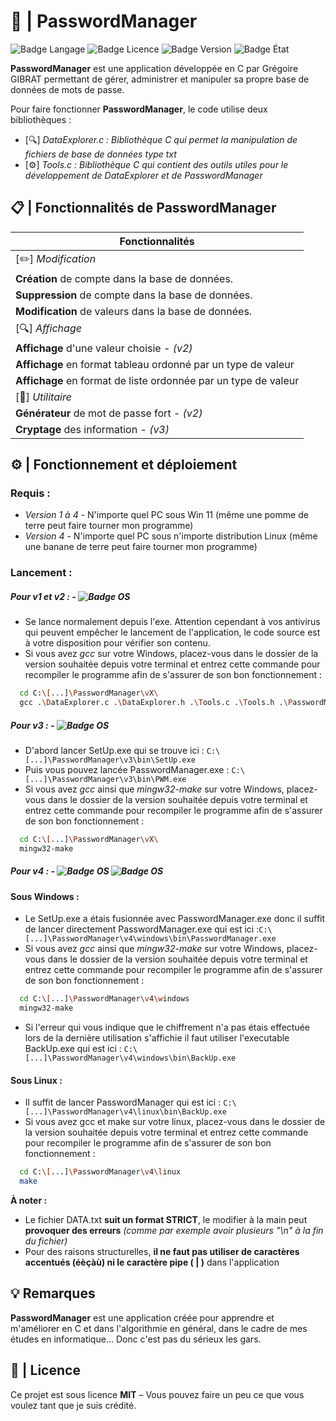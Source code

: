# 🔑 | PasswordManager
![Badge Langage](https://img.shields.io/badge/Langage%20:-C-blue?style=plastic)
![Badge Licence](https://img.shields.io/badge/Licence%20:-MIT-darkblue?style=plastic)
![Badge Version](https://img.shields.io/badge/Version%20:-v4-purple?style=plastic)
![Badge État](https://img.shields.io/badge/État%20%3A-En%20cours...-pink?style=plastic)

**PasswordManager** est une application développée en C par Grégoire GIBRAT permettant de gérer, administrer et manipuler sa propre base de données de mots de passe. 

Pour faire fonctionner **PasswordManager**, le code utilise deux bibliothèques :

- [🔍] *DataExplorer.c : Bibliothèque C qui permet la manipulation de fichiers de base de données type txt*
- [⚙️] *Tools.c : Bibliothèque C qui contient des outils utiles pour le développement de DataExplorer et de PasswordManager*

## 📋 | Fonctionnalités de PasswordManager

| **Fonctionnalités**                                            |
|----------------------------------------------------------------|
| [✏️]  *Modification*                                           |
| **Création** de compte dans la base de données.                |
| **Suppression** de compte dans la base de données.             |
| **Modification** de valeurs dans la base de données.           |
| [🔍] *Affichage*                                               |
| **Affichage** d'une valeur choisie - *(v2)*                    |
| **Affichage** en format tableau ordonné par un type de valeur  |
| **Affichage** en format de liste ordonnée par un type de valeur|
| [🔩]  *Utilitaire*                                             |
| **Générateur** de mot de passe fort - *(v2)*                   |
| **Cryptage** des information - *(v3)*                          |

## ⚙️ | Fonctionnement et déploiement 
### Requis :
- *Version 1 à 4* -  N'importe quel PC sous Win 11 (même une pomme de terre peut faire tourner mon programme)
- *Version 4* - N'importe quel PC sous n'importe distribution Linux (même une banane de terre peut faire tourner mon programme)

### Lancement :
##### *Pour v1 et v2 :* - ![Badge OS](https://img.shields.io/badge/OS%20:-WINDOWS-GREEN?style=plastic)
-  Se lance normalement depuis l'exe. Attention cependant à vos antivirus qui peuvent empêcher le lancement de l'application, le code source est à votre disposition pour vérifier son contenu.
- Si vous avez *gcc* sur votre Windows, placez-vous dans le dossier de la version souhaitée depuis votre terminal et entrez cette commande pour recompiler le programme afin de s'assurer de son bon fonctionnement :
```bash
  cd C:\[...]\PasswordManager\vX\
  gcc .\DataExplorer.c .\DataExplorer.h .\Tools.c .\Tools.h .\PasswordManager.c -o PasswordManager
```
##### *Pour v3 :* -  ![Badge OS](https://img.shields.io/badge/OS%20:-WINDOWS-GREEN?style=plastic)
- D'abord lancer SetUp.exe qui se trouve ici : `C:\[...]\PasswordManager\v3\bin\SetUp.exe`
- Puis vous pouvez lancée PasswordManager.exe : `C:\[...]\PasswordManager\v3\bin\PWM.exe` 
- Si vous avez *gcc* ainsi que *mingw32-make* sur votre Windows, placez-vous dans le dossier de la version souhaitée depuis votre terminal et entrez cette commande pour recompiler le programme afin de s'assurer de son bon fonctionnement :
```bash
  cd C:\[...]\PasswordManager\vX\
  mingw32-make
```
##### *Pour v4 :* -  ![Badge OS](https://img.shields.io/badge/OS%20:-WINDOWS-GREEN?style=plastic) ![Badge OS](https://img.shields.io/badge/OS%20:-LINUX-blue?style=plastic)

#### Sous **Windows** :
- Le SetUp.exe a étais fusionnée avec PasswordManager.exe donc il suffit de lancer directement PasswordManager.exe qui est ici :`C:\[...]\PasswordManager\v4\windows\bin\PasswordManager.exe`
- Si vous avez *gcc* ainsi que *mingw32-make* sur votre Windows, placez-vous dans le dossier de la version souhaitée depuis votre terminal et entrez cette commande pour recompiler le programme afin de s'assurer de son bon fonctionnement :
```bash
  cd C:\[...]\PasswordManager\v4\windows
  mingw32-make
```
- Si l'erreur qui vous indique que le chiffrement n'a pas étais effectuée lors de la dernière utilisation s'affichie il faut utiliser l'executable BackUp.exe qui est ici : `C:\[...]\PasswordManager\v4\windows\bin\BackUp.exe`

#### Sous **Linux** :
- Il suffit de lancer PasswordManager qui est ici : `C:\[...]\PasswordManager\v4\linux\bin\BackUp.exe`
- Si vous avez gcc et make sur votre linux, placez-vous dans le dossier de la version souhaitée depuis votre terminal et entrez cette commande pour recompiler le programme afin de s'assurer de son bon fonctionnement :
```bash
  cd C:\[...]\PasswordManager\v4\linux
  make
```

**À noter :**
-  Le fichier DATA.txt **suit un format STRICT**, le modifier à la main peut **provoquer des erreurs** *(comme par exemple avoir plusieurs "\n" à la fin du fichier)*  
- Pour des raisons structurelles, **il ne faut pas utiliser de caractères accentués (éèçàù) ni le caractère pipe ( | )** dans l'application

## 💡 Remarques 
**PasswordManager** est une application créée pour apprendre et m'améliorer en C et dans l'algorithmie en général, dans le cadre de mes études en informatique... Donc c'est pas du sérieux les gars.

## 📜 | Licence

Ce projet est sous licence **MIT** – Vous pouvez faire un peu ce que vous voulez tant que je suis crédité.
